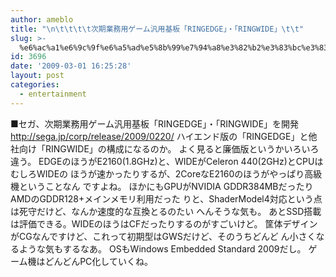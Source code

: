 ```yaml
---
author: ameblo
title: "\n\t\t\t\t次期業務用ゲーム汎用基板「RINGEDGE」・「RINGWIDE」\t\t"
slug: >-
  %e6%ac%a1%e6%9c%9f%e6%a5%ad%e5%8b%99%e7%94%a8%e3%82%b2%e3%83%bc%e3%83%a0%e6%b1%8e%e7%94%a8%e5%9f%ba%e6%9d%bf%e3%80%8cringedge%e3%80%8d%e3%83%bb%e3%80%8cringwide%e3%80%8d
id: 3696
date: '2009-03-01 16:25:28'
layout: post
categories:
  - entertainment
---
```


■セガ、次期業務用ゲーム汎用基板「RINGEDGE」・「RINGWIDE」を開発 http://sega.jp/corp/release/2009/0220/ ハイエンド版の「RINGEDGE」と他社向け「RINGWIDE」の構成になるのか。 よく見ると廉価版というかいろいろ違う。 EDGEのほうがE2160(1.8GHz)と、WIDEがCeleron 440(2GHz)とCPUはむしろWIDEの ほうが速かったりするが、2CoreなE2160のほうがやっぱり高級機ということなん ですよね。 ほかにもGPUがNVIDIA GDDR384MBだったりAMDのGDDR128+メインメモリ利用だった りと、ShaderModel4対応という点は死守だけど、なんか速度的な互換とるのたい へんそうな気も。 あとSSD搭載は評価できる。WIDEのほうはCFだったりするのがすごいけど。 筐体デザインがCGなんですけど、これって初期型はGWSだけど、そのうちどんど ん小さくなるような気もするなあ。 OSもWindows Embedded Standard 2009だし。 ゲーム機はどんどんPC化していくね。